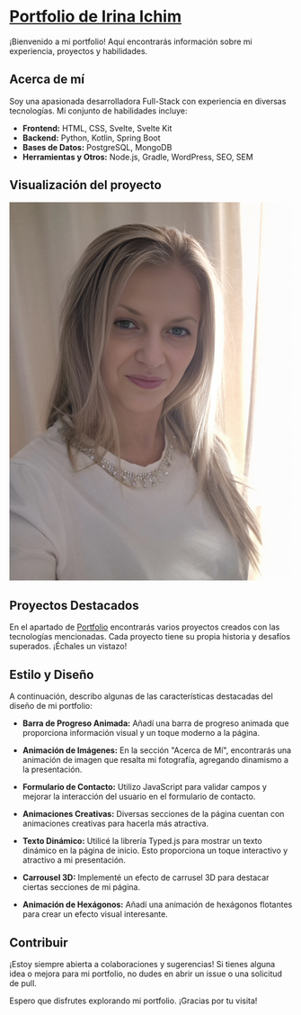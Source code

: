 # [Portfolio de Irina Ichim](http://www.irina-ichim.com/portfolio.html)

¡Bienvenido a mi portfolio! Aquí encontrarás información sobre mi experiencia, proyectos y habilidades.

## Acerca de mí

Soy una apasionada desarrolladora Full-Stack con experiencia en diversas tecnologías. Mi conjunto de habilidades incluye:

- **Frontend:** HTML, CSS, Svelte, Svelte Kit
- **Backend:** Python, Kotlin, Spring Boot
- **Bases de Datos:** PostgreSQL, MongoDB
- **Herramientas y Otros:** Node.js, Gradle, WordPress, SEO, SEM

## Visualización del proyecto

![Vista Previa del Portfolio](./img/IrinaIchim_portada.jpg)

## Proyectos Destacados

En el apartado de [Portfolio](http://www.irina-ichim.com/portfolio.html) encontrarás varios proyectos creados con las tecnologías mencionadas. Cada proyecto tiene su propia historia y desafíos superados. ¡Échales un vistazo!

## Estilo y Diseño

A continuación, describo algunas de las características destacadas del diseño de mi portfolio:

- **Barra de Progreso Animada:** Añadí una barra de progreso animada que proporciona información visual y un toque moderno a la página.

- **Animación de Imágenes:** En la sección "Acerca de Mí", encontrarás una animación de imagen que resalta mi fotografía, agregando dinamismo a la presentación.

- **Formulario de Contacto:** Utilizo JavaScript para validar campos y mejorar la interacción del usuario en el formulario de contacto.

- **Animaciones Creativas:** Diversas secciones de la página cuentan con animaciones creativas para hacerla más atractiva.

- **Texto Dinámico:** Utilicé la librería Typed.js para mostrar un texto dinámico en la página de inicio. Esto proporciona un toque interactivo y atractivo a mi presentación.

- **Carrousel 3D:** Implementé un efecto de carrusel 3D para destacar ciertas secciones de mi página.

- **Animación de Hexágonos:** Añadí una animación de hexágonos flotantes para crear un efecto visual interesante.

## Contribuir

¡Estoy siempre abierta a colaboraciones y sugerencias! Si tienes alguna idea o mejora para mi portfolio, no dudes en abrir un issue o una solicitud de pull.

Espero que disfrutes explorando mi portfolio. ¡Gracias por tu visita!